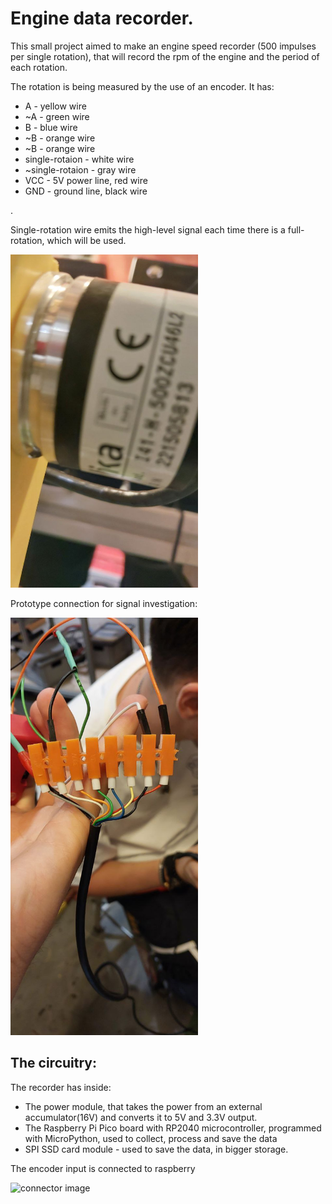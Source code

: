 <h1>Engine data recorder.</h1>

<p>This small project aimed to make an engine speed recorder (500 impulses per single rotation), that will record the rpm of the engine and the period of each rotation.</p>
<p>The rotation is being measured by the use of an encoder. It has:</p>
<ul>
  <li>A - yellow wire</li>
  <li>~A - green wire</li>
  <li>B - blue wire</li>
  <li>~B - orange wire</li>
  <li>~B - orange wire</li>
  <li>single-rotaion - white wire</li>
  <li>~single-rotaion - gray wire</li>
  <li>VCC - 5V power line, red wire</li>
  <li>GND - ground line, black wire</li>
</ul>
. 

<p>Single-rotation wire emits the high-level signal each time there is a full-rotation, which will be used.</p>
<img src="images_ham/encoder.jpeg" alt="encoder image" width=300/>
<p>Prototype connection for signal investigation:</p>
<img src="images_ham/cables.jpeg" alt="connector image" width=300/>
<h2>The circuitry:</h2>
<p>The recorder has inside:</p>
<ul>
  <li>The power module, that takes the power from an external accumulator(16V) and converts it to 5V and 3.3V output.</li>
  <li>The Raspberry Pi Pico board with RP2040 microcontroller, programmed with MicroPython, used to collect, process and save the data</li>
  <li>SPI SSD card module - used to save the data, in bigger storage.</li>
</ul>
<p>The encoder input is connected to raspberry</p>
<img src="images_ham/closer_look.gif" alt="connector image" width=300/>
